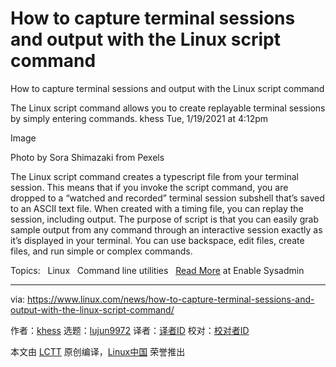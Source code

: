 [#]: collector: (lujun9972)
[#]: translator: ( )
[#]: reviewer: ( )
[#]: publisher: ( )
[#]: url: ( )
[#]: subject: (How to capture terminal sessions and output with the Linux script command)
[#]: via: (https://www.linux.com/news/how-to-capture-terminal-sessions-and-output-with-the-linux-script-command/)
[#]: author: (khess https://www.redhat.com/sysadmin/linux-script-command)

How to capture terminal sessions and output with the Linux script command
======

How to capture terminal sessions and output with the Linux script command

The Linux script command allows you to create replayable terminal sessions by simply entering commands.
khess
Tue, 1/19/2021 at 4:12pm

Image

Photo by Sora Shimazaki from Pexels

The Linux script command creates a typescript file from your terminal session. This means that if you invoke the script command, you are dropped to a “watched and recorded” terminal session subshell that’s saved to an ASCII text file. When created with a timing file, you can replay the session, including output. The purpose of script is that you can easily grab sample output from any command through an interactive session exactly as it’s displayed in your terminal. You can use backspace, edit files, create files, and run simple or complex commands.

Topics:  
Linux  
Command line utilities  
[Read More][1] at Enable Sysadmin

--------------------------------------------------------------------------------

via: https://www.linux.com/news/how-to-capture-terminal-sessions-and-output-with-the-linux-script-command/

作者：[khess][a]
选题：[lujun9972][b]
译者：[译者ID](https://github.com/译者ID)
校对：[校对者ID](https://github.com/校对者ID)

本文由 [LCTT](https://github.com/LCTT/TranslateProject) 原创编译，[Linux中国](https://linux.cn/) 荣誉推出

[a]: https://www.redhat.com/sysadmin/linux-script-command
[b]: https://github.com/lujun9972
[1]: https://www.redhat.com/sysadmin/linux-script-command
